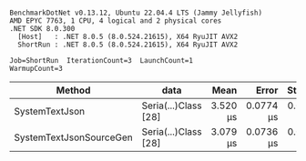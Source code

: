 ```

BenchmarkDotNet v0.13.12, Ubuntu 22.04.4 LTS (Jammy Jellyfish)
AMD EPYC 7763, 1 CPU, 4 logical and 2 physical cores
.NET SDK 8.0.300
  [Host]   : .NET 8.0.5 (8.0.524.21615), X64 RyuJIT AVX2
  ShortRun : .NET 8.0.5 (8.0.524.21615), X64 RyuJIT AVX2

Job=ShortRun  IterationCount=3  LaunchCount=1  
WarmupCount=3  

```
| Method                  | data                 | Mean     | Error     | StdDev    | Min      | Max      | Gen0   | Allocated |
|------------------------ |--------------------- |---------:|----------:|----------:|---------:|---------:|-------:|----------:|
| SystemTextJson          | Seria(...)Class [28] | 3.520 μs | 0.0774 μs | 0.0042 μs | 3.517 μs | 3.525 μs | 0.0229 |   2.07 KB |
| SystemTextJsonSourceGen | Seria(...)Class [28] | 3.079 μs | 0.0736 μs | 0.0040 μs | 3.074 μs | 3.081 μs | 0.0267 |    2.2 KB |
